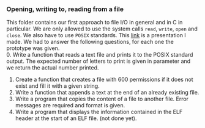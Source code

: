 ### Opening, writing to, reading from a file
This folder contains our first approach to file I/O in general and in C in particular. We are only allowed to use the system calls `read`, `write`, `open` and `close`. We also have to use `POSIX` standards. This [link](https://drive.google.com/open?id=16lRrXEEIlLHSRh2cir0YQScQkF8jBy89d4jSY4zmqgg) is a presentation I made. We had to answer the following questions, for each one the prototype was given.  
0. Write a function that reads a text file and prints it to the POSIX standard output. The expected number of letters to print is given in parameter and we return the actual number printed.  
1. Create a function that creates a file with 600 permissions if it does not exist and fill it with a given string.  
2. Write a function that appends a text at the end of an already existing file.  
3. Write a program that copies the content of a file to another file. Error messages are required and format is given.  
4. Write a program that displays the information contained in the ELF header at the start of an ELF file. (not done yet).  

